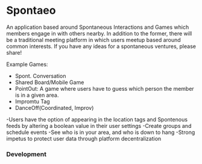 # Spontaeo

An application based around Spontaneous Interactions and Games which members engage in with others nearby.  In addition to the former, there will be a traditional meeting platform in which users meetup based around common interests.  If you have any ideas for a spontaneous ventures, please share!

Example Games:

- Spont. Conversation
- Shared Board/Mobile Game
- PointOut: A game where users have to guess which person the member is in a given area.
- Impromtu Tag
- DanceOff(Coordinated, Improv)

-Users have the option of appearing in the location tags and Spontenous feeds by altering a boolean value in their user settings
-Create groups and schedule events
-See who is in your area, and who is down to hang
-Strong impetus to protect user data through platform decentralization

### Development

